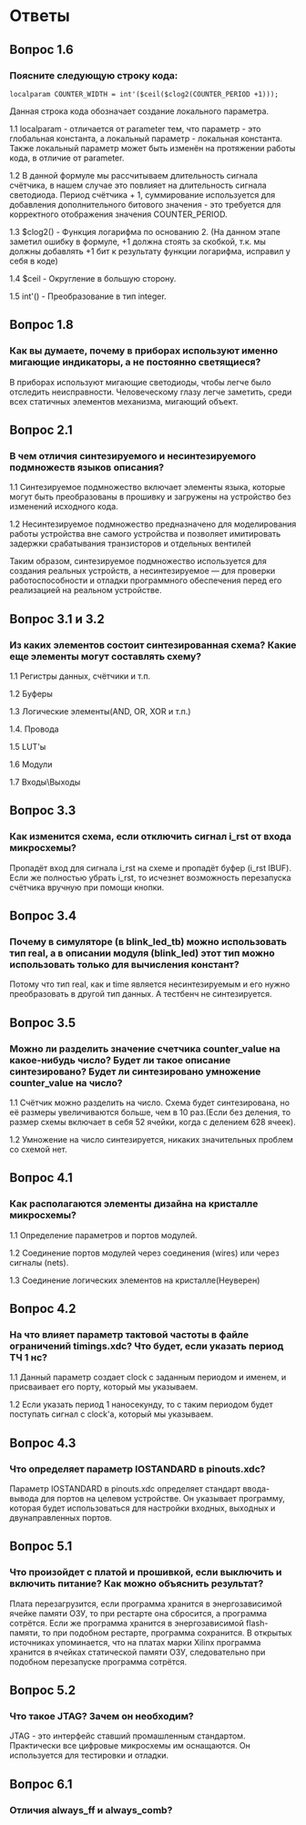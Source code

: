 # Ответы

## Вопрос 1.6

### Поясните следующую строку кода:
   
    localparam COUNTER_WIDTH = int'($ceil($clog2(COUNTER_PERIOD +1)));

Данная строка кода обозначает создание локального параметра.

1.1 localparam - отличается от parameter тем, что параметр - это глобальная константа, а локальный параметр - локальная константа. Также локальный параметр может быть изменён на протяжении работы кода, в отличие от parameter.

1.2 В данной формуле мы рассчитываем длительность сигнала счётчика, в нашем случае это повлияет на длительность сигнала светодиода.
Период счётчика + 1, суммирование используется для добавления дополнительного битового значения - это требуется для корректного отображения значения COUNTER_PERIOD.

1.3 $clog2() - Функция логарифма по основанию 2.
(На данном этапе заметил ошибку в формуле, +1 должна стоять за скобкой, т.к. мы должны добавлять +1 бит к результату функции логарифма, исправил у себя в коде)

1.4 $ceil - Округление в большую сторону.

1.5 int'() - Преобразование в тип integer.

## Вопрос 1.8

### Как вы думаете, почему в приборах используют именно мигающие индикаторы, а не постоянно светящиеся?

В приборах используют мигающие светодиоды, чтобы легче было отследить неисправности. Человеческому глазу легче заметить, среди всех статичных элементов механизма, мигающий объект.

## Вопрос 2.1

### В чем отличия синтезируемого и несинтезируемого подмножеств языков описания?

1.1 Синтезируемое подмножество включает элементы языка, которые могут быть преобразованы в прошивку и загружены на устройство без изменений исходного кода. 

1.2 Несинтезируемое подмножество предназначено для моделирования работы устройства вне самого устройства и позволяет имитировать задержки срабатывания транзисторов и отдельных вентилей

Таким образом, синтезируемое подмножество используется для создания реальных устройств, а несинтезируемое — для проверки работоспособности и отладки программного обеспечения перед его реализацией на реальном устройстве.

## Вопрос 3.1 и 3.2 

### Из каких элементов состоит синтезированная схема? Какие еще элементы могут составлять схему?

1.1 Регистры данных, счётчики и т.п.

1.2 Буферы

1.3 Логические элементы(AND, OR, XOR и т.п.)

1.4. Провода

1.5 LUT'ы

1.6 Модули

1.7 Входы\Выходы

## Вопрос 3.3

### Как изменится схема, если отключить сигнал i_rst от входа микросхемы?

Пропадёт вход для сигнала i_rst на схеме и пропадёт буфер (i_rst IBUF). Если же полностью убрать i_rst, то исчезнет возможность перезапуска счётчика вручную при помощи кнопки.

## Вопрос 3.4

### Почему в симуляторе (в blink_led_tb) можно использовать тип real, а в описании модуля (blink_led) этот тип можно использовать только для вычисления констант?

Потому что тип real, как и time является несинтезируемым и его нужно преобразовать в другой тип данных. А тестбенч не синтезируется.

## Вопрос 3.5

### Можно ли разделить значение счетчика counter_value на какое-нибудь число? Будет ли такое описание синтезировано? Будет ли синтезировано умножение counter_value на число?

1.1 Счётчик можно разделить на число. Схема будет синтезирована, но её размеры увеличиваются больше, чем в 10 раз.(Если без деления, то размер схемы включает в себя 52 ячейки, когда с делением 628 ячеек).

1.2 Умножение на число синтезируется, никаких значительных проблем со схемой нет.

## Вопрос 4.1

### Как располагаются элементы дизайна на кристалле микросхемы?

1.1 Определение параметров и портов модулей.

1.2 Соединение портов модулей через соединения (wires) или через сигналы (nets).

1.3 Соединение логических элементов на кристалле(Неуверен)

## Вопрос 4.2

### На что влияет параметр тактовой частоты в файле ограничений timings.xdc? Что будет, если указать период ТЧ 1 нс?

1.1 Данный параметр создает clock с заданным периодом и именем, и присваивает его порту, который мы указываем.

1.2 Если указать период 1 наносекунду, то с таким периодом будет поступать сигнал с clock'а, который мы указываем.

## Вопрос 4.3

### Что определяет параметр IOSTANDARD в pinouts.xdc?

Параметр IOSTANDARD в pinouts.xdc определяет стандарт ввода-вывода для портов на целевом устройстве. Он указывает программу, которая будет использоваться для настройки входных, выходных и двунаправленных портов.

## Вопрос 5.1

### Что произойдет с платой и прошивкой, если выключить и включить питание? Как можно объяснить результат?

Плата перезагрузится, если программа хранится в энергозависимой ячейке памяти ОЗУ, то при рестарте она сбросится, а программа сотрётся. Если же программа хранится в энергозависимой flash-памяти, то при подобном рестарте, программа сохранится. В открытых источниках упоминается, что на платах марки Xilinx программа хранится в ячейках статической памяти ОЗУ, следовательно при подобном перезапуске программа сотрётся.

## Вопрос 5.2

### Что такое JTAG? Зачем он необходим?

JTAG - это интерфейс ставший промашленным стандартом. Практически все цифровые микросхемы им оснащаются. Он используется для тестировки и отладки.

## Вопрос 6.1

### Отличия always_ff и always_comb?